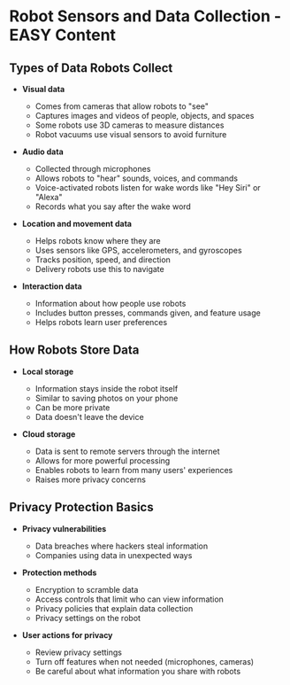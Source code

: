 # Robot Sensors and Data Collection - EASY Content

## Types of Data Robots Collect

- **Visual data**
  - Comes from cameras that allow robots to "see"
  - Captures images and videos of people, objects, and spaces
  - Some robots use 3D cameras to measure distances
  - Robot vacuums use visual sensors to avoid furniture

- **Audio data**
  - Collected through microphones
  - Allows robots to "hear" sounds, voices, and commands
  - Voice-activated robots listen for wake words like "Hey Siri" or "Alexa"
  - Records what you say after the wake word

- **Location and movement data**
  - Helps robots know where they are
  - Uses sensors like GPS, accelerometers, and gyroscopes
  - Tracks position, speed, and direction
  - Delivery robots use this to navigate

- **Interaction data**
  - Information about how people use robots
  - Includes button presses, commands given, and feature usage
  - Helps robots learn user preferences

## How Robots Store Data

- **Local storage**
  - Information stays inside the robot itself
  - Similar to saving photos on your phone
  - Can be more private
  - Data doesn't leave the device

- **Cloud storage**
  - Data is sent to remote servers through the internet
  - Allows for more powerful processing
  - Enables robots to learn from many users' experiences
  - Raises more privacy concerns

## Privacy Protection Basics

- **Privacy vulnerabilities**
  - Data breaches where hackers steal information
  - Companies using data in unexpected ways

- **Protection methods**
  - Encryption to scramble data
  - Access controls that limit who can view information
  - Privacy policies that explain data collection
  - Privacy settings on the robot

- **User actions for privacy**
  - Review privacy settings
  - Turn off features when not needed (microphones, cameras)
  - Be careful about what information you share with robots
